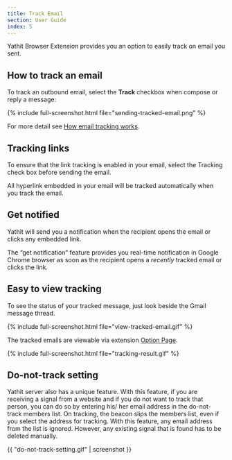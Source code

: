 ```yaml
---
title: Track Email
section: User Guide
index: 5
---
```


Yathit Browser Extension provides you an option to easily track on email you sent.

## How to track an email

To track an outbound email, select the **Track** checkbox when compose or reply a message: 

{% include full-screenshot.html file="sending-tracked-email.png" %}

For more detail see [How email tracking works](how-email-tracking-work.html). 

## Tracking links

To ensure that the link tracking is enabled in your email, select the Tracking check box before sending the email. 

All hyperlink embedded in your email will be tracked automatically when you track the email.

## Get notified

Yathit will send you a notification when the recipient opens the email or clicks any embedded link.

The “get notification” feature provides you real-time notification in Google Chrome browser as soon as the recipient opens a *recently* tracked email or clicks the link.

## Easy to view tracking

To see the status of your tracked message, just look beside the Gmail message thread.

{% include full-screenshot.html file="view-tracked-email.gif" %}
<br/>

The tracked emails are viewable via extension [Option Page](chrome-extension://ldikiokclnbceabnlbkabmcacpiednop/option-page.html).


{% include full-screenshot.html file="tracking-result.gif" %}

## Do-not-track setting

Yathit server also has a unique feature. With this feature, if you are receiving a signal from a website and if you do not want to track that person, you can do so by entering his/ her email address in the do-not-track members list. On tracking, the beacon slips the members list, even if you select the address for tracking. With this feature, any email address from the list is ignored. However, any existing signal that is found has to be deleted manually.

{{ "do-not-track-setting.gif" | screenshot }}

